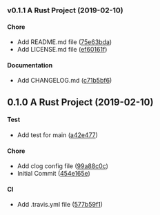 <a name="v0.1.1"></a>
### v0.1.1 A Rust Project (2019-02-10)


#### Chore

*   Add README.md file ([75e63bda](https://github.com/xmas92/A-Rust-Project/commit/75e63bda9ff2a503f62a5af32178b398d931d6a3))
*   Add LICENSE.md file ([ef60161f](https://github.com/xmas92/A-Rust-Project/commit/ef60161f9efe02407344038f60246a75c8eef6c4))

#### Documentation

*   Add CHANGELOG.md ([c71b5bf6](https://github.com/xmas92/A-Rust-Project/commit/c71b5bf6d2ebc9cb087a4ea48dd60c7fb21a5e6f))



<a name="0.1.0"></a>
## 0.1.0 A Rust Project (2019-02-10)


#### Test

*   Add test for main ([a42e477](https://github.com/xmas92/A-Rust-Project/commit/a42e4776301aaf15bf2a03643ff684ea90adb7b3))

#### Chore

*   Add clog config file ([99a88c0c](https://github.com/xmas92/A-Rust-Project/commit/99a88c0cc9843c543f280089e252cf877c608c0b))
*   Initial Commit ([454e165e](https://github.com/xmas92/A-Rust-Project/commit/454e165ea8b90c9f74664e8f3174e7e15b2b4cf6))

#### CI

*   Add .travis.yml file ([577b59f1](https://github.com/xmas92/A-Rust-Project/commit/577b59f132cd34d0e2eb3d9f89a5317520758a06))



